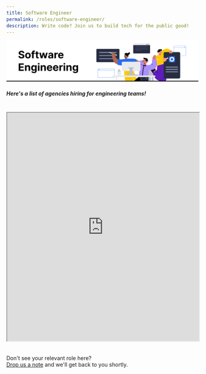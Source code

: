 ```yaml
---
title: Software Engineer
permalink: /roles/software-engineer/
description: Write code? Join us to build tech for the public good!
---
```

![The Singapore Government is hiring. These are the agencies with Software Engineering job roles.](/images/Software%20engineer.png) 
##### Here's a list of agencies hiring for engineering teams!
<br>
<iframe src="https://docs.google.com/spreadsheets/d/e/2PACX-1vRKeIHN2edATjW8zRU5HgoQ6UxtXEYtoeYa1PE2epVh4OlWr0fKP419IZieULRuMXWtNi5lseklG5br/pubhtml?gid=1273200688&amp;single=true&amp;widget=true&amp;headers=false" width="100%" height="600"></iframe>

<br> Don't see your relevant role here? <br> [Drop us a note](https://go.gov.sg/techforpublicgood) and we'll get back to you shortly.